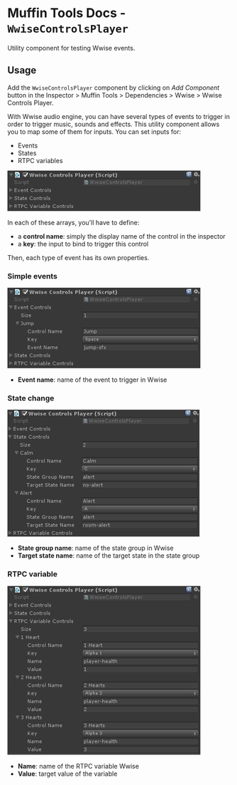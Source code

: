 # Muffin Tools Docs - `WwiseControlsPlayer`

Utility component for testing Wwise events.

## Usage

Add the `WwiseControlsPlayer` component by clicking on *Add Component* button in the Inspector > Muffin Tools > Dependencies > Wwise > Wwise Controls Player.

With Wwise audio engine, you can have several types of events to trigger in order to trigger music, sounds and effects. This utility component allows you to map some of them for inputs. You can set inputs for:

- Events
- States
- RTPC variables

![`WwiseControlsPlayer` events example](./Images/wwise-controls-player-events.jpg)

In each of these arrays, you'll have to define:

- a **control name**: simply the display name of the control in the inspector
- a **key**: the input to bind to trigger this control

Then, each type of event has its own properties.

### Simple events

![Simple events mapping](./Images/wwise-controls-player-event.jpg)

- **Event name**: name of the event to trigger in Wwise

### State change

![State change mapping](./Images/wwise-controls-player-state.jpg)

- **State group name**: name of the state group in Wwise
- **Target state name**: name of the target state in the state group

### RTPC variable

![RTPC variable mapping](./Images/wwise-controls-player-rtpc.jpg)

- **Name**: name of the RTPC variable Wwise
- **Value**: target value of the variable